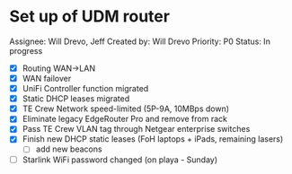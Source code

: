 # Set up of UDM router

Assignee: Will Drevo, Jeff
Created by: Will Drevo
Priority: P0
Status: In progress

- [x]  Routing WAN→LAN
- [x]  WAN failover
- [x]  UniFi Controller function migrated
- [x]  Static DHCP leases migrated
- [x]  TE Crew Network speed-limited (5P-9A, 10MBps down)
- [x]  Eliminate legacy EdgeRouter Pro and remove from rack
- [x]  Pass TE Crew VLAN tag through Netgear enterprise switches
- [x]  Finish new DHCP static leases (FoH laptops + iPads, remaining lasers)
    - [ ]  add new beacons
- [ ]  Starlink WiFi password changed (on playa - Sunday)